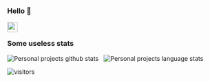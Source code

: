 ### Hello 👋
<a href="https://www.linkedin.com/in/alex-r%C3%A5sten-7b28b53/">
  <img align="left" width="24px" src="https://cdn.jsdelivr.net/npm/simple-icons@v3/icons/linkedin.svg"  />
</a>
&nbsp;&nbsp;

### Some useless stats

![Personal projects github stats](https://github-readme-stats.vercel.app/api?username=flerpo&show_icons=true)&nbsp;&nbsp;
![Personal projects language stats](https://github-readme-stats-eight-theta.vercel.app/api/top-langs/?username=flerpo&langs_count=8)
<br />

![visitors](https://visitor-badge.laobi.icu/badge?page_id=flerpo.flerpo)
<!--
**flerpo/flerpo** is a ✨ _special_ ✨ repository because its `README.md` (this file) appears on your GitHub profile.

Here are some ideas to get you started:

- 🔭 I’m currently working on ...
- 🌱 I’m currently learning ...
- 👯 I’m looking to collaborate on ...
- 🤔 I’m looking for help with ...
- 💬 Ask me about ...
- 📫 How to reach me: ...
- 😄 Pronouns: ...
- ⚡ Fun fact: ...
-->

